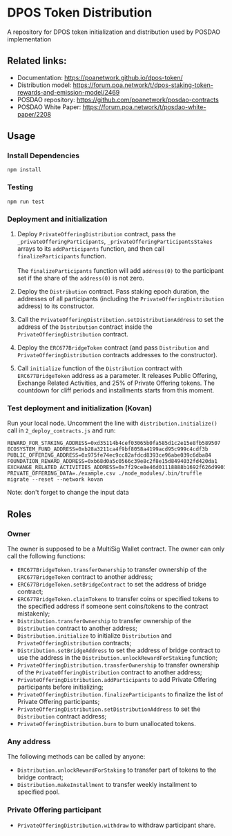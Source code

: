 # DPOS Token Distribution
A repository for DPOS token initialization and distribution used by POSDAO implementation

## Related links:
- Documentation: https://poanetwork.github.io/dpos-token/
- Distribution model: https://forum.poa.network/t/dpos-staking-token-rewards-and-emission-model/2469
- POSDAO repository: https://github.com/poanetwork/posdao-contracts
- POSDAO White Paper: https://forum.poa.network/t/posdao-white-paper/2208

## Usage
### Install Dependencies
```
npm install
```
### Testing
```
npm run test
```

### Deployment and initialization

1. Deploy `PrivateOfferingDistribution` contract, pass the `_privateOfferingParticipants`, `_privateOfferingParticipantsStakes` arrays to its `addParticipants` function, and then call `finalizeParticipants` function. \
\
The `finalizeParticipants` function will add `address(0)` to the participant set if the share of the `address(0)` is not zero.

2. Deploy the `Distribution` contract. Pass staking epoch duration, the addresses of all participants (including the `PrivateOfferingDistribution` address) to its constructor.

3. Call the `PrivateOfferingDistribution.setDistributionAddress` to set the address of the `Distribution` contract inside the `PrivateOfferingDistribution` contract.

4. Deploy the `ERC677BridgeToken` contract (and pass `Distribution` and `PrivateOfferingDistribution` contracts addresses to the constructor).

5. Call `initialize` function of the `Distribution` contract with `ERC677BridgeToken` address as a parameter. It releases Public Offering, Exchange Related Activities, and 25% of Private Offering tokens. The countdown for cliff periods and installments starts from this moment.

### Test deployment and initialization (Kovan)
Run your local node.
Uncomment the line with `distribution.initialize()` call in `2_deploy_contracts.js` and run:
```
REWARD_FOR_STAKING_ADDRESS=0xd35114b4cef03065b0fa585d1c2e15e8fb589507 ECOSYSTEM_FUND_ADDRESS=0xb28a3211ca4f9bf8058a4199acd95c999c4cdf3b PUBLIC_OFFERING_ADDRESS=0x975fe74ec9cc82afdcd8393ce96abe039c6dba84 FOUNDATION_REWARD_ADDRESS=0xb68d0a5c0566c39e8c2f8e15d8494032fd420da1 EXCHANGE_RELATED_ACTIVITIES_ADDRESS=0x7f29ce8e46d01118888b1692f626d990318018ea PRIVATE_OFFERING_DATA=./example.csv ./node_modules/.bin/truffle migrate --reset --network kovan
```
Note: don't forget to change the input data

## Roles

### Owner

The owner is supposed to be a MultiSig Wallet contract. The owner can only call the following functions:

- `ERC677BridgeToken.transferOwnership` to transfer ownership of the `ERC677BridgeToken` contract to another address;
- `ERC677BridgeToken.setBridgeContract` to set the address of bridge contract;
- `ERC677BridgeToken.claimTokens` to transfer coins or specified tokens to the specified address if someone sent coins/tokens to the contract mistakenly;
- `Distribution.transferOwnership` to transfer ownership of the `Distribution` contract to another address;
- `Distribution.initialize` to initialize `Distribution` and `PrivateOfferingDistribution` contracts;
- `Distribution.setBridgeAddress` to set the address of bridge contract to use the address in the `Distribution.unlockRewardForStaking` function;
- `PrivateOfferingDistribution.transferOwnership` to transfer ownership of the `PrivateOfferingDistribution` contract to another address;
- `PrivateOfferingDistribution.addParticipants` to add Private Offering participants before initializing;
- `PrivateOfferingDistribution.finalizeParticipants` to finalize the list of Private Offering participants;
- `PrivateOfferingDistribution.setDistributionAddress` to set the `Distribution` contract address;
- `PrivateOfferingDistribution.burn` to burn unallocated tokens.

### Any address

The following methods can be called by anyone:

- `Distribution.unlockRewardForStaking` to transfer part of tokens to the bridge contract;
- `Distribution.makeInstallment` to transfer weekly installment to specified pool.

### Private Offering participant

- `PrivateOfferingDistribution.withdraw` to withdraw participant share.
